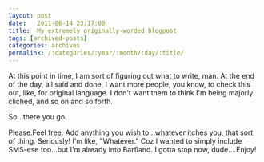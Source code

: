 ```yaml
---
layout: post
date:	2011-06-14 23:17:00
title:  My extremely originally-worded blogpost
tags: [archived-posts]
categories: archives
permalink: /:categories/:year/:month/:day/:title/
---
```

At this point in time, I am sort of figuring out what to write, man. At the end of the day, all said and done, I want more people, you know, to check this out, like, for original language.  I don't want them to think I'm being majorly  cliched, and so on and so forth. 

So...there you go. 

Please.Feel free. Add anything you wish to...whatever itches you, that sort of thing. Seriously! I'm like, "Whatever." Coz I wanted to simply include SMS-ese too...but I'm already into Barfland. I gotta stop now, dude....Enjoy!
